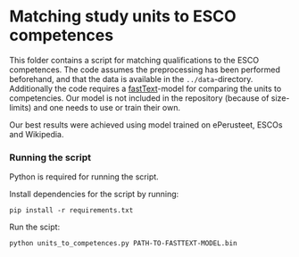 # Matching study units to ESCO competences

This folder contains a script for matching qualifications to the ESCO competences. The code assumes the preprocessing has been performed beforehand, and that the data is available in the `../data`-directory.
Additionally the code requires a [fastText](https://fasttext.cc/)-model for comparing the units to competencies. Our model is not included in the repository (because of size-limits) and one needs to use or train their own.

Our best results were achieved using model trained on ePerusteet, ESCOs and Wikipedia.

### Running the script

Python is required for running the script.

Install dependencies for the script by running:

```
pip install -r requirements.txt
```

Run the scipt:

```
python units_to_competences.py PATH-TO-FASTTEXT-MODEL.bin
```
